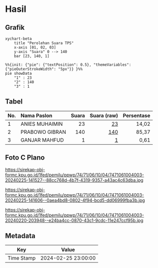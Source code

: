 # Hasil

## Grafik

```mermaid
xychart-beta
    title "Perolehan Suara TPS"
    x-axis [01, 02, 03]
    y-axis "Suara" 0 --> 140
    bar [23, 140, 1]
```

```mermaid
%%{init: {"pie": {"textPosition": 0.5}, "themeVariables": {"pieOuterStrokeWidth": "5px"}} }%%
pie showData
    "1" : 23
    "2" : 140
    "3" : 1
```

## Tabel

| No. | Nama Paslon    | Suara | Suara (raw) | Persentase |
|:--- |:-------------- | -----:| -----------:| ----------:|
| 1   | ANIES MUHAIMIN | 23    | [23][p-1]   | 14,02      |
| 2   | PRABOWO GIBRAN | 140   | [140][p-2]  | 85,37      |
| 3   | GANJAR MAHFUD  | 1     | [1][p-3]    | 0,61       |


[p-1]: https://github.com/gigit-pemilu/pemilu-2024-74-sulawesi-tenggara/blob/main/pilpres/hitung-suara/sub/74-sulawesi-tenggara/sub/71-kota-kendari/sub/06-abeli/sub/1004-benuanirae/sub/003-tps/sub/paslon-1.txt
[p-2]: https://github.com/gigit-pemilu/pemilu-2024-74-sulawesi-tenggara/blob/main/pilpres/hitung-suara/sub/74-sulawesi-tenggara/sub/71-kota-kendari/sub/06-abeli/sub/1004-benuanirae/sub/003-tps/sub/paslon-2.txt
[p-3]: https://github.com/gigit-pemilu/pemilu-2024-74-sulawesi-tenggara/blob/main/pilpres/hitung-suara/sub/74-sulawesi-tenggara/sub/71-kota-kendari/sub/06-abeli/sub/1004-benuanirae/sub/003-tps/sub/paslon-3.txt

## Foto C Plano

https://sirekap-obj-formc.kpu.go.id/1fed/pemilu/ppwp/74/71/06/10/04/7471061004003-20240225-141527--88cc768d-4b7f-4319-9357-a43ac4c63dba.jpg

https://sirekap-obj-formc.kpu.go.id/1fed/pemilu/ppwp/74/71/06/10/04/7471061004003-20240225-141606--0aea4bd8-0802-4f94-bcd5-dd06999fba3b.jpg

https://sirekap-obj-formc.kpu.go.id/1fed/pemilu/ppwp/74/71/06/10/04/7471061004003-20240220-203948--e24ba4cc-0870-43c1-9cdc-11e247ccf95b.jpg


## Metadata

| Key        | Value               |
| ---------- | ------------------- |
| Time Stamp | 2024-02-25 23:00:00 |



